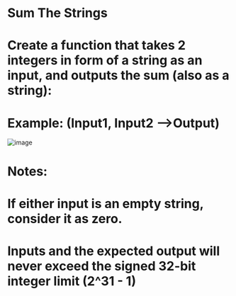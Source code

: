 # Sum The Strings
# Create a function that takes 2 integers in form of a string as an input, and outputs the sum (also as a string):
# Example: (Input1, Input2 -->Output)
![image](https://user-images.githubusercontent.com/72622378/179363067-0c5c1f53-294c-46b8-b749-21de34fdc6c7.png)
# Notes:
# If either input is an empty string, consider it as zero.
# Inputs and the expected output will never exceed the signed 32-bit integer limit (2^31 - 1)
